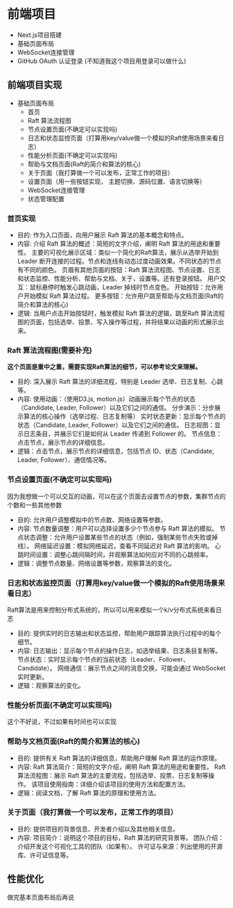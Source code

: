# 前端项目

- Next.js项目搭建
- 基础页面布局
- WebSocket连接管理
- GitHub OAuth 认证登录 (不知道我这个项目用登录可以做什么)

## 前端项目实现

- 基础页面布局
  - 首页
  - Raft 算法流程图
  - 节点设置页面(不确定可以实现吗)
  - 日志和状态监控页面（打算用key/value做一个模拟的Raft使用场景来看日志）
  - 性能分析页面(不确定可以实现吗)
  - 帮助与文档页面(Raft的简介和算法的核心)
  - 关于页面（我打算做一个可以发布，正常工作的项目）
  - 设置页面（用一些按钮实现， 主题切换、源码位置、语言切换等）
  - WebSocket连接管理
  - 状态管理配置

### 首页实现

- 目的: 作为入口页面，向用户展示 Raft 算法的基本概念和特点。
- 内容:
    介绍 Raft 算法的概述：简短的文字介绍，阐明 Raft 算法的用途和重要性。
    主要的可视化展示区域：类似一个简化的Raft算法，展示从选举开始到 Leader 断开连接的过程。节点和连线有动态过度动画效果。不同状态的节点有不同的颜色。
    页眉有其他页面的按钮：Raft 算法流程图、节点设置、日志和状态监控、性能分析、帮助与文档、关于，设置等。还有登录按钮。
    用户交互：鼠标悬停时触发心跳动画，Leader 掉线时节点变色。
    开始按钮：允许用户开始模拟 Raft 算法过程。
    更多按钮：允许用户跳至帮助与文档页面(Raft的简介和算法的核心)
- 逻辑: 当用户点击开始按钮时，触发模拟 Raft 算法的逻辑，跳至Raft 算法流程图的页面，包括选举、投票、写入操作等过程，并将结果以动画的形式展示出来。

### Raft 算法流程图(需要补充)

**这个页面是重中之重，需要实现Raft算法的细节，可以参考论文来理解。**

- 目的: 深入展示 Raft 算法的详细流程，特别是 Leader 选举、日志复制、心跳等。
- 内容:
    使用动画：（使用D3.js, motion.js）动画展示每个节点的状态（Candidate, Leader, Follower）以及它们之间的通信。
    分步演示：分步展示算法的核心操作（选举过程、日志复制等）
    实时状态更新：显示每个节点的状态（Candidate, Leader, Follower）以及它们之间的通信。
    日志视图：显示日志条目，并展示它们是如何从 Leader 传递到 Follower 的。
    节点信息：点击节点，展示节点的详细信息。
- 逻辑：点击节点，展示节点的详细信息，包括节点 ID、状态（Candidate, Leader, Follower）、通信情况等。

### 节点设置页面(不确定可以实现吗)

因为我想做一个可以交互的动画，可以在这个页面去设置节点的参数，集群节点的个数和一些其他参数

- 目的: 允许用户调整模拟中的节点数、网络设置等参数。
- 内容:
    节点数量调整：用户可以选择设置多少个节点参与 Raft 算法的模拟。
    节点状态调整：允许用户设置某些节点的状态（例如，强制某些节点失败或掉线）。
    网络延迟设置：模拟网络延迟，查看不同延迟对 Raft 算法的影响。
    心跳时间设置：调整心跳间隔时间，并观察算法如何应对不同的心跳频率。
- 逻辑：调整节点数量、网络设置等参数，观察算法的变化。

### 日志和状态监控页面（打算用key/value做一个模拟的Raft使用场景来看日志）

Raft算法是用来控制分布式系统的，所以可以用来模拟一个k/v分布式系统来看日志

- 目的: 提供实时的日志输出和状态监控，帮助用户跟踪算法执行过程中的每个细节。
- 内容:
    日志输出：显示每个节点的操作日志，如选举结果、日志条目复制等。
    节点状态：实时显示每个节点的当前状态（Leader、Follower、Candidate）。
    网络通信：展示节点之间的消息交换，可能会通过 WebSocket 实时更新。
- 逻辑：观察算法的变化。

### 性能分析页面(不确定可以实现吗)

这个不好说，不过如果有时间也可以实现

### 帮助与文档页面(Raft的简介和算法的核心)

- 目的: 提供有关 Raft 算法的详细信息，帮助用户理解 Raft 算法的运作原理。
- 内容:
    Raft 算法简介：简短的文字介绍，阐明 Raft 算法的用途和重要性。
    Raft 算法流程图：展示 Raft 算法的主要流程，包括选举、投票、日志复制等操作。
    该项目使用指南：详细介绍该项目的使用方法和配置方法。
- 逻辑：阅读文档，了解 Raft 算法的原理和使用方法。

### 关于页面（我打算做一个可以发布，正常工作的项目）

- 目的: 提供项目的背景信息、开发者介绍以及其他相关信息。
- 内容:
    项目简介：说明这个项目的目标，Raft 算法的研究背景等。
    团队介绍：介绍开发这个可视化工具的团队（如果有）。
    许可证与来源：列出使用的开源库、许可证信息等。

## 性能优化

做完基本页面布局后再说
